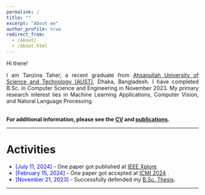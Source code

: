 ```yaml
---
permalink: /
title: ""
excerpt: "About me"
author_profile: true
redirect_from: 
  - /about/
  - /about.html
---
```


Hi there!

<div style="text-align: justify"> 

I am Tanzina Taher, a recent graduate from <a href="http://aust.edu/">Ahsanullah University of Science and Technology (AUST)</a>, Dhaka, Bangladesh. I have completed B.Sc. in Computer Science and Engineering in November 2023. My primary research interest lies in Machine Learning Applications, Computer Vision, and Natural Language Processing.<br /><br /></div>
   

**For additional information, please see the [CV](https://TanzinaTaher.github.io/cv/) and [publications](https://TanzinaTaher.github.io/publications/).**

-----------


# Activities 

* <span style="color:Blue"> [July 11, 2024] </span> - One paper got published at [IEEE Xplore](https://ieeexplore.ieee.org/document/10586202)
* <span style="color:Blue"> [February 15, 2024] </span> - One paper got accepted at [ICMI 2024](https://www.icmiconf.com/?fbclid=IwAR30VBDgvnzGxKaZpGqpcMWmkZHeb7D8rUw667IYlCOnb0DFzbyuqIJmPSA#) .
* <span style="color:Blue"> [November 21, 2023]  </span> - Successfully defended my [B.Sc. Thesis](https://github.com/TanzinaTaher/TanzinaTaher.github.io/blob/master/files/Thesis.pdf). 

<script type="text/javascript" src="//rf.revolvermaps.com/0/0/8.js?i=52vxgbx02tg&amp;m=0&amp;c=ff0000&amp;cr1=ffffff&amp;f=arial&amp;l=33" async="async"></script>

-----------



